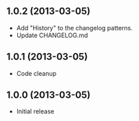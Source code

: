 ## 1.0.2 (2013-03-05)

- Add "History" to the changelog patterns.
- Update CHANGELOG.md

## 1.0.1 (2013-03-05)

- Code cleanup

## 1.0.0 (2013-03-05)

- Initial release
